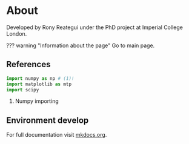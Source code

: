 # About

Developed by Rony Reategui under the PhD project at Imperial College London.


??? warning "Information about the page"
    Go to main page.

## References
<!-- Comments in markdown environment -->
``` python hl_lines="1 3"
import numpy as np # (1)!
import matplotlib as mtp
import scipy
```

1.  Numpy importing

## Environment develop

For full documentation visit [mkdocs.org](https://www.mkdocs.org).